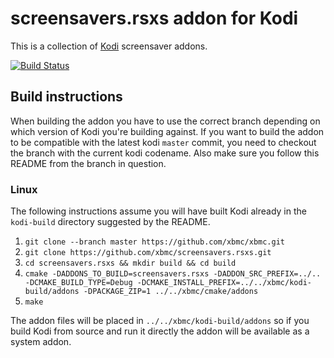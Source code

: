 # screensavers.rsxs addon for Kodi

This is a collection of [Kodi](http://kodi.tv) screensaver addons.

[![Build Status](https://travis-ci.org/xbmc/screensavers.rsxs.svg?branch=Matrix)](https://travis-ci.org/xbmc/screensavers.rsxs/branches)

## Build instructions

When building the addon you have to use the correct branch depending on which version of Kodi you're building against.
If you want to build the addon to be compatible with the latest kodi `master` commit, you need to checkout the branch with the current kodi codename.
Also make sure you follow this README from the branch in question.

### Linux

The following instructions assume you will have built Kodi already in the `kodi-build` directory 
suggested by the README.

1. `git clone --branch master https://github.com/xbmc/xbmc.git`
2. `git clone https://github.com/xbmc/screensavers.rsxs.git`
3. `cd screensavers.rsxs && mkdir build && cd build`
4. `cmake -DADDONS_TO_BUILD=screensavers.rsxs -DADDON_SRC_PREFIX=../.. -DCMAKE_BUILD_TYPE=Debug -DCMAKE_INSTALL_PREFIX=../../xbmc/kodi-build/addons -DPACKAGE_ZIP=1 ../../xbmc/cmake/addons`
5. `make`

The addon files will be placed in `../../xbmc/kodi-build/addons` so if you build Kodi from source and run it directly 
the addon will be available as a system addon.
